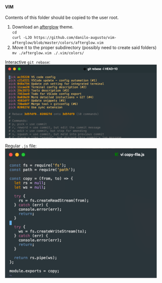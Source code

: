 #### VIM

Contents of this folder should be copied to the user root.

1) Download an [afterglow](https://github.com/danilo-augusto/vim-afterglow) theme.  
`cd`  
`curl -LJO https://github.com/danilo-augusto/vim-afterglow/blob/master/colors/afterglow.vim`  
2) Move it to the proper subdirectory (possibly need to create said folders)  
`mv ./afterglow.vim ./.vim/colors/`  
  
Interactive `git rebase`:  
<img alt="VIM git rebase" src="../img/vim-rebase.png" width="500px">
  
Regular `.js` file:  
<img alt="VIM js file" src="../img/vim-js.png" width="500px">
